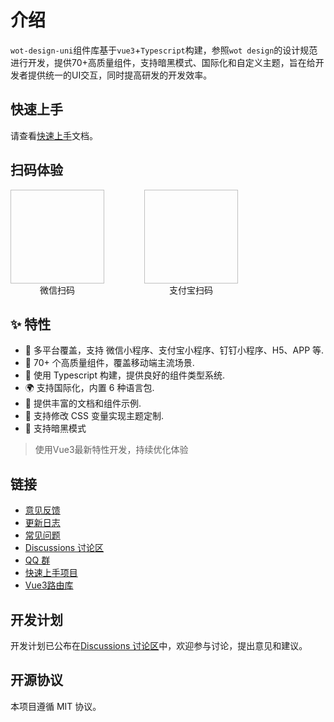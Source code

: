 #  介绍

`wot-design-uni`组件库基于`vue3`+`Typescript`构建，参照`wot design`的设计规范进行开发，提供70+高质量组件，支持暗黑模式、国际化和自定义主题，旨在给开发者提供统一的UI交互，同时提高研发的开发效率。

## 快速上手

请查看[快速上手](/guide/quick-use.html)文档。

## 扫码体验

<div style="display: inline-block; margin-right: 60px;">
  <img style="width: 150px; height: 150px;" :src="WxQrcode" />
  <div style="text-align: center;">微信扫码</div>
</div>

<div style="display: inline-block;">
  <img style="width: 150px; height: 150px;" :src="AlipayQrcode" />
  <div style="text-align: center;">支付宝扫码</div>
</div>

## ✨ 特性

- 🎯 多平台覆盖，支持 微信小程序、支付宝小程序、钉钉小程序、H5、APP 等.
- 🚀 70+ 个高质量组件，覆盖移动端主流场景.
- 💪 使用 Typescript 构建，提供良好的组件类型系统.
- 🌍 支持国际化，内置 6 种语言包.
- 📖 提供丰富的文档和组件示例.
- 🎨 支持修改 CSS 变量实现主题定制.
- 🍭 支持暗黑模式

> 使用Vue3最新特性开发，持续优化体验

## 链接

* [意见反馈](https://github.com/Moonofweisheng/wot-design-uni/issues)
* [更新日志](/guide/changelog)
* [常见问题](/guide/common-problems)
* [Discussions 讨论区](https://github.com/Moonofweisheng/wot-design-uni/discussions)
* [QQ 群](https://qm.qq.com/cgi-bin/qm/qr?k=O1Z3pal6StL39qHtABqR54Tb56igr90O&jump_from=webapi&authKey=MtVWfi/EQbT03wW7tKXv4bmyKYHBHtzI8VewlzSsOdxFjN0wbgNy17np9Z9yC4Z8)
* [快速上手项目](https://github.com/Moonofweisheng/wot-starter)
* [Vue3路由库](https://moonofweisheng.github.io/uni-mini-router/)

## 开发计划

开发计划已公布在[Discussions 讨论区](https://github.com/Moonofweisheng/wot-design-uni/discussions/45)中，欢迎参与讨论，提出意见和建议。
  
## 开源协议

本项目遵循 MIT 协议。

<script>
import WxQrcode from '/wx.jpg'
import AlipayQrcode from '/alipay.png'

export default {
  data () {
    return {
      WxQrcode,
      AlipayQrcode
    }
  }
}
</script>
